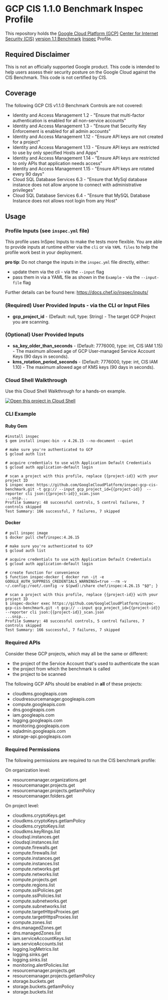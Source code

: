 # GCP CIS 1.1.0 Benchmark Inspec Profile

This repository holds the [Google Cloud Platform (GCP)](https://cloud.google.com/) [Center for Internet Security (CIS)](https://www.cisecurity.org) [version 1.1 Benchmark](https://www.cisecurity.org/benchmark/google_cloud_computing_platform/) [Inspec](https://www.inspec.io/) Profile.

## Required Disclaimer

This is not an officially supported Google product. This code is intended to help users assess their security posture on the Google Cloud against the CIS Benchmark. This code is not certified by CIS.

## Coverage

The following GCP CIS v1.1.0 Benchmark Controls are not covered:

- Identity and Access Management 1.2 - "Ensure that multi-factor authentication is enabled for all non-service accounts"
- Identity and Access Management 1.3 - "Ensure that Security Key Enforcement is enabled for all admin accounts"
- Identity and Access Management 1.12 - "Ensure API keys are not created for a project"
- Identity and Access Management 1.13 - "Ensure API keys are restricted to use by only specified Hosts and Apps"
- Identity and Access Management 1.14 - "Ensure API keys are restricted to only APIs that application needs access"
- Identity and Access Management 1.15 - "Ensure API keys are rotated every 90 days"
- Cloud SQL Database Services 6.3 - "Ensure that MySql database instance does not allow anyone to connect with administrative privileges"
- Cloud SQL Database Services 6.4 - "Ensure that MySQL Database Instance does not allows root login from any Host"

## Usage

### Profile Inputs (see `inspec.yml` file)

This profile uses InSpec Inputs to make the tests more flexible. You are able to provide inputs at runtime either via the `cli` or via `YAML files` to help the profile work best in your deployment.

**pro tip**: Do not change the inputs in the `inspec.yml` file directly, either:

- update them via the cli - via the `--input` flag
- pass them in via a YAML file as shown in the `Example` - via the `--input-file` flag

Further details can be found here: <https://docs.chef.io/inspec/inputs/>

### (Required) User Provided Inputs - via the CLI or Input Files

- **gcp_project_id** - (Default: null, type: String) - The target GCP Project you are scanning.

### (Optional) User Provided Inputs

- **sa_key_older_than_seconds** - (Default: 7776000, type: int, CIS IAM 1.15) - The maximum allowed age of GCP User-managed Service Account Keys (90 days in seconds).
- **kms_rotation_period_seconds** - (Default: 7776000, type: int, CIS IAM 1.10) - The maximum allowed age of KMS keys (90 days in seconds).

### Cloud Shell Walkthrough

Use this Cloud Shell Walkthrough for a hands-on example.

[![Open this project in Cloud Shell](http://gstatic.com/cloudssh/images/open-btn.png)](https://console.cloud.google.com/cloudshell/open?git_repo=https://github.com/GoogleCloudPlatform/inspec-gcp-cis-benchmark&page=editor&tutorial=walkthrough.md)

### CLI Example

#### Ruby Gem

```
#install inspec
$ gem install inspec-bin -v 4.26.15 --no-document --quiet
```

```
# make sure you're authenticated to GCP
$ gcloud auth list

# acquire credentials to use with Application Default Credentials
$ gcloud auth application-default login

```

```
# scan a project with this profile, replace {{project-id}} with your project ID
$ inspec exec https://github.com/GoogleCloudPlatform/inspec-gcp-cis-benchmark.git -t gcp:// --input gcp_project_id={{project-id}}  --reporter cli json:{{project-id}}_scan.json
...snip...
Profile Summary: 48 successful controls, 5 control failures, 7 controls skipped
Test Summary: 166 successful, 7 failures, 7 skipped
```

#### Docker
```
# pull inspec image
$ docker pull chef/inspec:4.26.15
```

```
# make sure you're authenticated to GCP
$ gcloud auth list

# acquire credentials to use with Application Default Credentials
$ gcloud auth application-default login

```

```
# create function for convenience
$ function inspec-docker { docker run -it -e GOOGLE_AUTH_SUPPRESS_CREDENTIALS_WARNINGS=true --rm -v ~/.config:/root/.config -v $(pwd):/share chef/inspec:4.26.15 "$@"; }

# scan a project with this profile, replace {{project-id}} with your project ID
$ inspec-docker exec https://github.com/GoogleCloudPlatform/inspec-gcp-cis-benchmark.git -t gcp:// --input gcp_project_id={{project-id}}  --reporter cli json:{{project-id}}_scan.json
...snip...
Profile Summary: 48 successful controls, 5 control failures, 7 controls skipped
Test Summary: 166 successful, 7 failures, 7 skipped
```

### Required APIs

Consider these GCP projects, which may all be the same or different:

- the project of the Service Account that's used to authenticate the scan
- the project from which the benchmark is called
- the project to be scanned

The following GCP APIs should be enabled in **all** of these projects:

- cloudkms.googleapis.com
- cloudresourcemanager.googleapis.com
- compute.googleapis.com
- dns.googleapis.com
- iam.googleapis.com
- logging.googleapis.com
- monitoring.googleapis.com
- sqladmin.googleapis.com
- storage-api.googleapis.com

### Required Permissions

The following permissions are required to run the CIS benchmark profile:

On organization level:

- resourcemanager.organizations.get
- resourcemanager.projects.get
- resourcemanager.projects.getIamPolicy
- resourcemanager.folders.get

On project level:

- cloudkms.cryptoKeys.get
- cloudkms.cryptoKeys.getIamPolicy
- cloudkms.cryptoKeys.list
- cloudkms.keyRings.list
- cloudsql.instances.get
- cloudsql.instances.list
- compute.firewalls.get
- compute.firewalls.list
- compute.instances.get
- compute.instances.list
- compute.networks.get
- compute.networks.list
- compute.projects.get
- compute.regions.list
- compute.sslPolicies.get
- compute.sslPolicies.list
- compute.subnetworks.get
- compute.subnetworks.list
- compute.targetHttpsProxies.get
- compute.targetHttpsProxies.list
- compute.zones.list
- dns.managedZones.get
- dns.managedZones.list
- iam.serviceAccountKeys.list
- iam.serviceAccounts.list
- logging.logMetrics.list
- logging.sinks.get
- logging.sinks.list
- monitoring.alertPolicies.list
- resourcemanager.projects.get
- resourcemanager.projects.getIamPolicy
- storage.buckets.get
- storage.buckets.getIamPolicy
- storage.buckets.list
